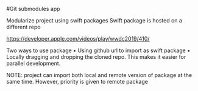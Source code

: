 #Git submodules app

Modularize project using swift packages
Swift package is hosted on a different repo


https://developer.apple.com/videos/play/wwdc2019/410/

Two ways to use package
• Using github url to import as swift package
• Locally dragging and dropping the cloned repo. This makes it easier for parallel development.

NOTE: project can import both local and remote version of package at the same time. However, priority is given to remote package
